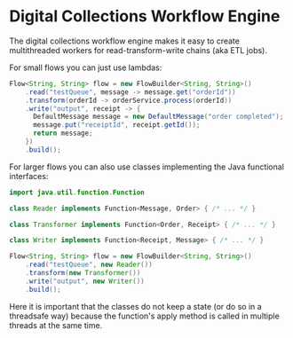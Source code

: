 # Digital Collections Workflow Engine

The digital collections workflow engine makes it easy to create multithreaded workers for read-transform-write chains (aka ETL jobs).
 
 
For small flows you can just use lambdas:

```java
Flow<String, String> flow = new FlowBuilder<String, String>()
    .read("testQueue", message -> message.get("orderId"))
    .transform(orderId -> orderService.process(orderId))
    .write("output", receipt -> {
      DefaultMessage message = new DefaultMessage("order completed");
      message.put("receiptId", receipt.getId());
      return message;
    })
    .build();
```  

For larger flows you can also use classes implementing the Java functional interfaces:


```java
import java.util.function.Function

class Reader implements Function<Message, Order> { /* ... */ }

class Transformer implements Function<Order, Receipt> { /* ... */ }

class Writer implements Function<Receipt, Message> { /* ... */ }

Flow<String, String> flow = new FlowBuilder<String, String>()
    .read("testQueue", new Reader())
    .transform(new Transformer())
    .write("output", new Writer())
    .build();
```  

Here it is important that the classes do not keep a state (or do so in a threadsafe way) because the function's apply method is called in multiple threads at the same time. 
